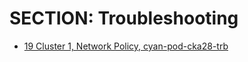 # SECTION: Troubleshooting

* [19 Cluster 1, Network Policy, cyan-pod-cka28-trb](./docs/19-C1-netpol-cyan-pod-cka28-trb.md)
